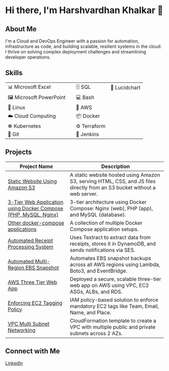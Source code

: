 # Hi there, I'm Harshvardhan Khalkar 👋

## About Me
I'm a Cloud and DevOps Engineer with a passion for automation, infrastructure as code, and building scalable, resilient systems in the cloud. I thrive on solving complex deployment challenges and streamlining developer operations.
<!--
## Skills
- 📊 Microsoft Excel
- 🖼️ Microsoft PowerPoint
- 🐧 Linux
- 💻 Bash
- 🗄️ SQL
- ☁️ Cloud Computing
- 🧰 AWS
- 📦 Docker
- ☸️ Kubernetes
- 🧪 Jenkins
- ⚙️ Terraform
- 🧬 Git
-->

## Skills
<table>
  <tr>
    <td>📊 Microsoft Excel&nbsp;&nbsp;&nbsp;&nbsp;&nbsp;&nbsp;&nbsp;</td>
    <td>🗄️ SQL</td>
    <td>📐 Lucidchart</td>
  </tr>
  <tr>
    <td>🖼️ Microsoft PowerPoint&nbsp;&nbsp;&nbsp;&nbsp;</td>
    <td>💻 Bash</td>
    <td></td>
  </tr>
  <tr>
    <td>🐧 Linux&nbsp;&nbsp;&nbsp;&nbsp;&nbsp;&nbsp;&nbsp;&nbsp;&nbsp;&nbsp;&nbsp;&nbsp;&nbsp;</td>
    <td>🧰 AWS</td>
    <td></td>
  </tr>
  <tr>
    <td>☁️ Cloud Computing&nbsp;&nbsp;&nbsp;</td>
    <td>📦 Docker</td>
    <td></td>
  </tr>
  <tr>
    <td>☸️ Kubernetes&nbsp;&nbsp;&nbsp;&nbsp;&nbsp;&nbsp;&nbsp;&nbsp;</td>
    <td>⚙️ Terraform</td>
    <td></td>
  </tr>
  <tr>
    <td>🧬 Git&nbsp;&nbsp;&nbsp;&nbsp;&nbsp;&nbsp;&nbsp;&nbsp;&nbsp;&nbsp;&nbsp;&nbsp;&nbsp;&nbsp;&nbsp;&nbsp;&nbsp;</td>
    <td>🧪 Jenkins</td>
    <td></td>
  </tr>
</table>

<!--
## Projects
- [Static Website Using Amazon S3](https://www.linkedin.com/posts/harshvardhan-khalkar-5b813531b_host-a-static-website-using-amazon-s3-amazon-activity-7340702265822883840-JffD?utm_source=share&utm_medium=member_desktop&rcm=ACoAAFD_1BwBFmvF-YjhdKe2_H9KMO0RvM6nY24): A static website hosted using Amazon S3, which serves HTML, CSS, and JavaScript files directly from an S3 bucket without the need for a web server. (will redirect to LinkedIn post)
- [3-Tier Web Application using Docker Compose (PHP, MySQL, Nginx)](https://github.com/harshkhalkar/project/tree/main/docker-compose/3%20Tier%20Application): A 3-tier web application architecture using Docker Compose, consisting of Nginx as the web server, PHP as the application layer, and MySQL as the database.
- [Other docker-compose applications](https://github.com/harshkhalkar/project/tree/main/docker-compose): All docker-compose application project.
- [Automated Receipt Processing System](https://github.com/harshkhalkar/project/tree/main/Automated-AWS-Receipt-Processing-System): Automates receipt processing by extracting data with Textract, storing it in DynamoDB, and sending notifications via SES.
- [Automated Multi-Region EBS Snapshot](): Automates EBS snapshot backups across all AWS regions using Lambda, Boto3, and EventBridge for secure, scheduled protection.
- [AWS Three Tier Web App](): Deployed a secure, scalable three-tier web app on AWS using VPC, EC2 ASGs, ALBs, and RDS, with layered subnet and security group design for isolation and high availability.
- [Enforcing EC2 Tagging Policy](): Implemented an IAM-based policy to enforce mandatory EC2 tags for cost tracking and accountability, ensuring every instance includes team, email, and purpose metadata.
- [vpc-multi-subnet-networking](): CloudFormation template to create a VPC with multiple public and private subnets across two Availability Zones, along with internet access for public subnets.
-->

## Projects

| Project Name | Description |
|--------------|-------------|
| [Static Website Using Amazon S3](https://github.com/harshkhalkar/setup-static-website.git) | A static website hosted using Amazon S3, serving HTML, CSS, and JS files directly from an S3 bucket without a web server. |
| [3-Tier Web Application using Docker Compose (PHP, MySQL, Nginx)](https://github.com/harshkhalkar/Docker/tree/main/docker-compose/3%20Tier%20Application) | 3-tier architecture using Docker Compose: Nginx (web), PHP (app), and MySQL (database). |
| [Other docker-compose applications](https://github.com/harshkhalkar/Docker/tree/main/docker-compose) | A collection of multiple Docker Compose application setups. |
| [Automated Receipt Processing System](https://github.com/harshkhalkar/Automated-Receipt-Processing-System.git) | Uses Textract to extract data from receipts, stores it in DynamoDB, and sends notifications via SES. |
| [Automated Multi-Region EBS Snapshot](https://github.com/harshkhalkar/Automated-EBS-Snapshot.git) | Automates EBS snapshot backups across all AWS regions using Lambda, Boto3, and EventBridge. |
| [AWS Three Tier Web App](https://github.com/harshkhalkar/aws-three-tier-web-app.git) | Deployed a secure, scalable three-tier web app on AWS using VPC, EC2 ASGs, ALBs, and RDS. |
| [Enforcing EC2 Tagging Policy](https://github.com/harshkhalkar/EC2-Tag-Enforcement.git) | IAM policy-based solution to enforce mandatory EC2 tags like Team, Email, Name, and Place. |
| [VPC Multi Subnet Networking](https://github.com/harshkhalkar/CloudFormation.git) | CloudFormation template to create a VPC with multiple public and private subnets across 2 AZs. |


## Connect with Me
[LinkedIn](https://www.linkedin.com/in/harshvardhan-khalkar-5b813531b)
